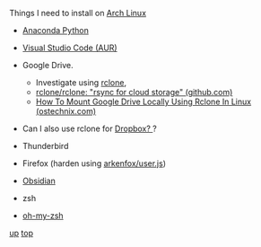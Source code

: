 Things I need to install on [Arch Linux](https://archlinux.org/)

- [Anaconda Python](https://www.anaconda.com/)
-  [Visual Studio Code (AUR)](https://aur.archlinux.org/packages/visual-studio-code-bin)

- Google Drive. 
	- Investigate using [rclone](https://archlinux.org/packages/extra/x86_64/rclone/), 
	- [rclone/rclone: "rsync for cloud storage" (github.com)](https://github.com/rclone/rclone) 
	- [How To Mount Google Drive Locally Using Rclone In Linux (ostechnix.com)](https://ostechnix.com/mount-google-drive-using-rclone-in-linux/)

- Can I also use rclone for  [Dropbox? ](https://aur.archlinux.org/packages/dropbox)?
- Thunderbird
- Firefox (harden using [arkenfox/user.js](https://github.com/arkenfox/user.js/))
- [Obsidian](https://aur.archlinux.org/packages/obsidian-bin)
- zsh
- [oh-my-zsh](https://ohmyz.sh/)

[up](README.md)
[top](../README.md)
